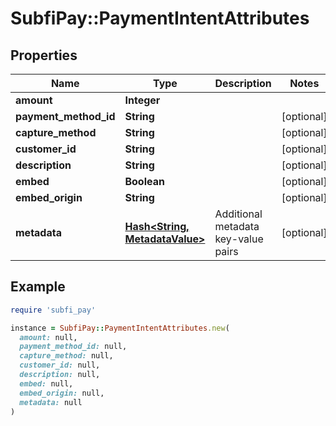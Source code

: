 # SubfiPay::PaymentIntentAttributes

## Properties

| Name | Type | Description | Notes |
| ---- | ---- | ----------- | ----- |
| **amount** | **Integer** |  |  |
| **payment_method_id** | **String** |  | [optional] |
| **capture_method** | **String** |  | [optional] |
| **customer_id** | **String** |  | [optional] |
| **description** | **String** |  | [optional] |
| **embed** | **Boolean** |  | [optional] |
| **embed_origin** | **String** |  | [optional] |
| **metadata** | [**Hash&lt;String, MetadataValue&gt;**](MetadataValue.md) | Additional metadata key-value pairs | [optional] |

## Example

```ruby
require 'subfi_pay'

instance = SubfiPay::PaymentIntentAttributes.new(
  amount: null,
  payment_method_id: null,
  capture_method: null,
  customer_id: null,
  description: null,
  embed: null,
  embed_origin: null,
  metadata: null
)
```

